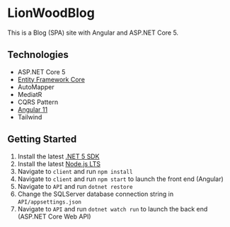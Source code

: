 # LionWoodBlog
This is a Blog (SPA) site with Angular and ASP.NET Core 5.

## Technologies

* ASP.NET Core 5
* [Entity Framework Core](https://docs.microsoft.com/en-us/ef/core/)
* AutoMapper
* MediatR
* CQRS Pattern
* [Angular 11](https://angular.io/)
* Tailwind

## Getting Started
1. Install the latest [.NET 5 SDK](https://dotnet.microsoft.com/download/dotnet/5.0)
2. Install the latest [Node.js LTS](https://nodejs.org/en/)
3. Navigate to `client` and run `npm install`
4. Navigate to `client` and run `npm start` to launch the front end (Angular)
5. Navigate to `API` and run `dotnet restore`
6. Change the SQLServer database connection string in `API/appsettings.json`
7. Navigate to `API` and run `dotnet watch run` to launch the back end (ASP.NET Core Web API)

